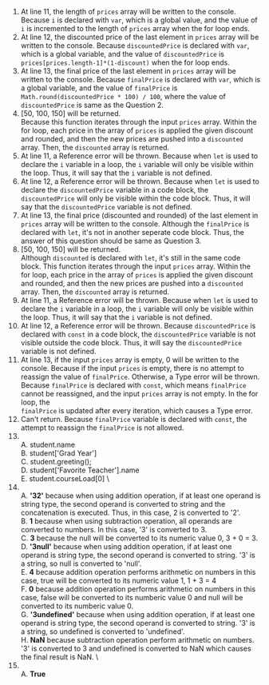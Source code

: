 1. At line 11, the length of <code>prices</code> array will be written to the console. Because <code>i</code> is declared with <code>var</code>, which is a global value, and the value of <code>i</code> is incremented to the length of <code>prices</code> array when the for loop ends.   
2. At line 12, the discounted price of the last element in <code>prices</code> array will be written to the console. Because <code>discountedPrice</code> is declared with <code>var</code>, which is a global variable, and the value of <code>discountedPrice</code> is <code>prices[prices.length-1]*(1-discount)</code> when the for loop ends.
3. At line 13, the final price of the last element in <code>prices</code> array will be written to the console. Because <code>finalPrice</code> is declared with <code>var</code>, which is a global variable, and the value of <code>finalPrice</code> is <code>Math.round(discountedPrice * 100) / 100</code>, where the value of <code>discountedPrice</code> is same as the Question 2. 
4. [50, 100, 150] will be returned.  
Because this function iterates through the input <code>prices</code> array. Within the for loop, each price in the array of <code>prices</code> is applied the given discount and rounded, and then the new prices are pushed into a <code>discounted</code> array. Then, the <code>discounted</code> array is returned.
5. At line 11, a Reference error will be thrown. Because when <code>let</code> is used to declare the <code>i</code> variable in a loop, the <code>i</code> variable will only be visible within the loop. Thus, it will say that the <code>i</code> variable is not defined.
6. At line 12, a Reference error will be thrown. Because when <code>let</code> is used to declare the <code>discountedPrice</code> variable in a code block, the <code>discountedPrice</code> will only be visible within the code block. Thus, it will say that the <code>discountedPrice</code> variable is not defined. 
7. At line 13, the final price (discounted and rounded) of the last element in <code>prices</code> array will be written to the console. Although the <code>finalPrice</code> is declared with <code>let</code>, it's not in another seperate code block. Thus, the answer of this question should be same as Question 3. 
8. [50, 100, 150] will be returned.  
Although <code>discounted</code> is declared with <code>let</code>, it's still in the same code block. This function iterates through the input <code>prices</code> array. Within the for loop, each price in the array of <code>prices</code> is applied the given discount and rounded, and then the new prices are pushed into a <code>discounted</code> array. Then, the <code>discounted</code> array is returned.
9. At line 11, a Reference error will be thrown. Because when <code>let</code> is used to declare the <code>i</code> variable in a loop, the <code>i</code> variable will only be visible within the loop. Thus, it will say that the <code>i</code> variable is not defined.
10. At line 12, a Reference error will be thrown. Because <code>discountedPrice</code> is declared with <code>const</code> in a code block, the <code>discountedPrice</code> variable is not visible outside the code block. Thus, it will say the <code>discountedPrice</code> variable is not defined. 
11. At line 13, if the input <code>prices</code> array is empty, 0 will be written to the console. Because if the input <code>prices</code> is empty, there is no attempt to reassign the value of <code>finalPrice</code>. 
Otherwise, a Type error will be thrown. Because <code>finalPrice</code> is declared with <code>const</code>, which means <code>finalPrice</code> cannot be reassigned, and the input <code>prices</code> array is not empty. In the for loop, the <code> finalPrice</code> is updated after every iteration, which causes a Type error.
12. Can't return. 
Because <code>finalPrice</code> variable is declared with <code>const</code>, the attempt to reassign the <code>finalPrice</code> is not allowed. 
13. \
A. student.name \
B. student['Grad Year'] \
C. student.greeting(); \
D. student['Favorite Teacher'].name \
E. student.courseLoad[0] \
14. \
A. <b>'32'</b> because when using addition operation, if at least one operand is string type, the second operand is converted to string and the concatenation is executed. Thus, in this case, 2 is converted to '2'. \
B. <b>1</b> because when using subtraction operation, all operands are converted to numbers. In this case, '3' is converted to 3. \
C. <b>3</b> because the null will be converted to its numeric value 0, 3 + 0 = 3. \
D. <b>'3null'</b> because when using addition operation, if at least one operand is string type, the second operand is converted to string. '3' is a string, so null is converted to 'null'. \
E. <b>4</b> because addition operation performs arithmetic on numbers in this case, true will be converted to its numeric value 1, 1 + 3 = 4 \
F. <b>0</b> because addition operation performs arithmetic on numbers in this case, false will be converted to its numberic value 0 and null will be converted to its numberic value 0. \
G. <b>'3undefined'</b> because when using addition operation, if at least one operand is string type, the second operand is converted to string. '3' is a string, so undefined is converted to 'undefined'. \
H. <b>NaN</b> because subtraction operation perform arithmetic on numbers. '3' is converted to 3 and undefined is converted to NaN which causes the final result is NaN. \
15. \
A. <b>True</b>



